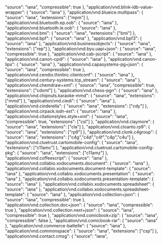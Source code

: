 "source": "iana",
    "compressible": true
  },
  "application/vnd.blink-idb-value-wrapper": {
    "source": "iana"
  },
  "application/vnd.blueice.multipass": {
    "source": "iana",
    "extensions": ["mpm"]
  },
  "application/vnd.bluetooth.ep.oob": {
    "source": "iana"
  },
  "application/vnd.bluetooth.le.oob": {
    "source": "iana"
  },
  "application/vnd.bmi": {
    "source": "iana",
    "extensions": ["bmi"]
  },
  "application/vnd.bpf": {
    "source": "iana"
  },
  "application/vnd.bpf3": {
    "source": "iana"
  },
  "application/vnd.businessobjects": {
    "source": "iana",
    "extensions": ["rep"]
  },
  "application/vnd.byu.uapi+json": {
    "source": "iana",
    "compressible": true
  },
  "application/vnd.cab-jscript": {
    "source": "iana"
  },
  "application/vnd.canon-cpdl": {
    "source": "iana"
  },
  "application/vnd.canon-lips": {
    "source": "iana"
  },
  "application/vnd.capasystems-pg+json": {
    "source": "iana",
    "compressible": true
  },
  "application/vnd.cendio.thinlinc.clientconf": {
    "source": "iana"
  },
  "application/vnd.century-systems.tcp_stream": {
    "source": "iana"
  },
  "application/vnd.chemdraw+xml": {
    "source": "iana",
    "compressible": true,
    "extensions": ["cdxml"]
  },
  "application/vnd.chess-pgn": {
    "source": "iana"
  },
  "application/vnd.chipnuts.karaoke-mmd": {
    "source": "iana",
    "extensions": ["mmd"]
  },
  "application/vnd.ciedi": {
    "source": "iana"
  },
  "application/vnd.cinderella": {
    "source": "iana",
    "extensions": ["cdy"]
  },
  "application/vnd.cirpack.isdn-ext": {
    "source": "iana"
  },
  "application/vnd.citationstyles.style+xml": {
    "source": "iana",
    "compressible": true,
    "extensions": ["csl"]
  },
  "application/vnd.claymore": {
    "source": "iana",
    "extensions": ["cla"]
  },
  "application/vnd.cloanto.rp9": {
    "source": "iana",
    "extensions": ["rp9"]
  },
  "application/vnd.clonk.c4group": {
    "source": "iana",
    "extensions": ["c4g","c4d","c4f","c4p","c4u"]
  },
  "application/vnd.cluetrust.cartomobile-config": {
    "source": "iana",
    "extensions": ["c11amc"]
  },
  "application/vnd.cluetrust.cartomobile-config-pkg": {
    "source": "iana",
    "extensions": ["c11amz"]
  },
  "application/vnd.coffeescript": {
    "source": "iana"
  },
  "application/vnd.collabio.xodocuments.document": {
    "source": "iana"
  },
  "application/vnd.collabio.xodocuments.document-template": {
    "source": "iana"
  },
  "application/vnd.collabio.xodocuments.presentation": {
    "source": "iana"
  },
  "application/vnd.collabio.xodocuments.presentation-template": {
    "source": "iana"
  },
  "application/vnd.collabio.xodocuments.spreadsheet": {
    "source": "iana"
  },
  "application/vnd.collabio.xodocuments.spreadsheet-template": {
    "source": "iana"
  },
  "application/vnd.collection+json": {
    "source": "iana",
    "compressible": true
  },
  "application/vnd.collection.doc+json": {
    "source": "iana",
    "compressible": true
  },
  "application/vnd.collection.next+json": {
    "source": "iana",
    "compressible": true
  },
  "application/vnd.comicbook+zip": {
    "source": "iana",
    "compressible": false
  },
  "application/vnd.comicbook-rar": {
    "source": "iana"
  },
  "application/vnd.commerce-battelle": {
    "source": "iana"
  },
  "application/vnd.commonspace": {
    "source": "iana",
    "extensions": ["csp"]
  },
  "application/vnd.contact.cmsg": {
    "source": "iana",
 